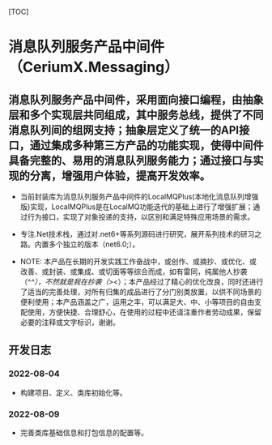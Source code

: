 [TOC]

# 消息队列服务产品中间件（CeriumX.Messaging）

## 消息队列服务产品中间件，采用面向接口编程，由抽象层和多个实现层共同组成，其中服务总线，提供了不同消息队列间的组网支持；抽象层定义了统一的API接口，通过集成多种第三方产品的功能实现，使得中间件具备完整的、易用的消息队列服务能力；通过接口与实现的分离，增强用户体验，提高开发效率。

- 当前封装库为消息队列服务产品中间件的LocalMQPlus(本地化消息队列增强版)实现，LocalMQPlus是在LocalMQ功能迭代的基础上进行了增强扩展；通过行为接口，实现了对象投递的支持，以区别和满足特殊应用场景的需求。

- 专注.Net技术栈，通过对.net6+等系列源码进行研究，展开系列技术的研习之路。内置多个独立的版本（net6.0;）。

- NOTE: 本产品在长期的开发实践工作奋战中，或创作、或摘抄、或优化、或改善、或封装、或集成、或切面等等综合而成，如有雷同，纯属他人抄袭（^_^），不然就是我在抄袭（&gt;_&lt;）；本产品经过了精心的优化改良，同时还进行了适当的完善处理，对所有归集的成品进行了分门别类放置，以供不同场景的便利使用；本产品涵盖之广，运用之丰，可以满足大、中、小等项目的自由支配使用，方便快捷、合理舒心，在使用的过程中还请注重作者劳动成果，保留必要的注释或文字标识，谢谢。


## 开发日志

### 2022-08-04
- 构建项目、定义、类库初始化等。

### 2022-08-09
- 完善类库基础信息和打包信息的配置等。
